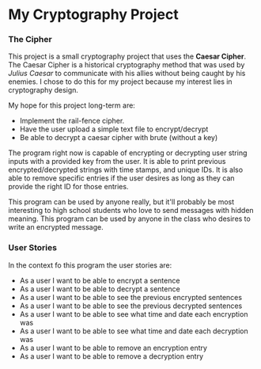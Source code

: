 # My Cryptography Project

### The Cipher

This project is a small cryptography project that uses the **Caesar Cipher**. 
The Caesar Cipher is a historical cryptography method that was used by *Julius Caesar* to communicate
with his allies without being caught by his enemies. I chose to do this for my project because my interest 
lies in cryptography design. 

My hope for this project long-term are:
- Implement the rail-fence cipher. 
- Have the user upload a simple text file to encrypt/decrypt
- Be able to decrypt a caesar cipher with brute (without a key)

The program right now is capable of encrypting or decrypting user string inputs with a provided key from the user. 
It is able to print previous encrypted/decrypted strings with time stamps, and unique IDs. It is also able to remove
specific entries if the user desires as long as they can provide the right ID for those entries. 

This program can be used by anyone really, but it'll probably be most interesting to high school students who love to send 
messages with hidden meaning. This program can be used by anyone in the class who desires to write an encrypted message.





### User Stories

In the context fo this program the user stories are:
- As a user I want to be able to encrypt a sentence
- As a user I want to be able to decrypt a sentence
- As a user I want to be able to see the previous encrypted sentences
- As a user I want to be able to see the previous decrypted sentences
- As a user I want to be able to see what time and date each encryption was
- As a user I want to be able to see what time and date each decryption was
- As a user I want to be able to remove an encryption entry
- As a user I want to be able to remove a decryption entry
